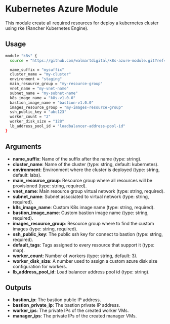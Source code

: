 # Kubernetes Azure Module

This module create all required resources for deploy a kubernetes cluster using
rke (Rancher Kubernetes Engine).

## Usage

```bash
module "k8s" {
  source = "https://github.com/walmartdigital/k8s-azure-module.git?ref=0.0.1"

  name_suffix = "mysuffix"
  cluster_name = "my-cluster"
  environment = "staging"
  main_resource_group = "my-resource-group"
  vnet_name = "my-vnet-name"
  subnet_name = "my-subnet-name"
  k8s_image_name = "k8s-v1.0.0"
  bastion_image_name = "bastion-v1.0.0"
  images_resource_group = "my-images-resource-group"
  ssh_public_key = "abc123"
  worker_count = "2"
  worker_disk_size = "128"
  lb_address_pool_id = "loadbalancer-address-pool-id"
}
```

## Arguments

* **name_suffix**: Name of the suffix after the name (type: string).
* **cluster_name**: Name of the cluster (type: string, default: kubernetes).
* **environment**: Environment where the cluster is deployed (type: string, default: labs).
* **main_resource_group**: Resource group where all resources will be provisioned (type: string, required).
* **vnet_name**: Main resource group virtual network (type: string, required).
* **subnet_name**: Subnet associated to virtual network (type: string, required).
* **k8s_image_name**: Custom K8s image name (type: string, required).
* **bastion_image_name**: Custom bastion image name (type: string, required).
* **images_resource_group**: Resource group where to find the custom images (type: string, required).
* **ssh_public_key**: The public ssh key for connect to bastion (type: string, required).
* **default_tags**: Tags assigned to every resource that support it (type: map).
* **worker_count**: Number of workers (type: string, default: 3).
* **worker_disk_size**: A number used to assign a custom azure disk size configuration for workers.
* **lb_address_pool_id**: Load balancer address pool id (type: string).

## Outputs

* **bastion_ip**: The bastion public IP address.
* **bastion_private_ip**: The bastion private IP address.
* **worker_ips**: The private IPs of the created worker VMs.
* **manager_ips**: The private IPs of the created manager VMs.
